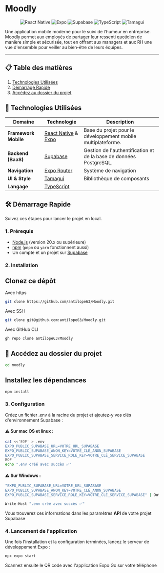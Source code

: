 # Moodly

<p align="center">
  <img src="https://img.shields.io/badge/React_Native-20232A?style=for-the-badge&logo=react&logoColor=61DAFB" alt="React Native">
  <img src="https://img.shields.io/badge/Expo-000020?style=for-the-badge&logo=expo&logoColor=white" alt="Expo">
  <img src="https://img.shields.io/badge/Supabase-3ECF8E?style=for-the-badge&logo=supabase&logoColor=white" alt="Supabase">
  <img src="https://img.shields.io/badge/TypeScript-3178C6?style=for-the-badge&logo=typescript&logoColor=white" alt="TypeScript">
  <img src="https://img.shields.io/badge/Tamagui-000?style=for-the-badge&logo=tamagui&logoColor=white" alt="Tamagui">
</p>

Une application mobile moderne pour le suivi de l'humeur en entreprise. Moodly permet aux employés de partager leur ressenti quotidien de manière simple et sécurisée, tout en offrant aux managers et aux RH une vue d'ensemble pour veiller au bien-être de leurs équipes.

---

## 📋 Table des matières

1.  [Technologies Utilisées](#-Technologies-Utilisées)
2.  [Démarrage Rapide](#️-démarrage-rapide)
3.  [Accédez au dossier du projet](#-Accédez-au-dossier-du-projet)

## 🚀 Technologies Utilisées

| Domaine              | Technologie                                                          | Description                                                        |
| -------------------- | -------------------------------------------------------------------- | ------------------------------------------------------------------ |
| **Framework Mobile** | [React Native](https://reactnative.dev/) & [Expo](https://expo.dev/) | Base du projet pour le développement mobile multiplateforme.       |
| **Backend (BaaS)**   | [Supabase](https://supabase.com/)                                    | Gestion de l'authentification et de la base de données PostgreSQL. |
| **Navigation**       | [Expo Router](https://docs.expo.dev/router/introduction/)            | Système de navigation                                              |
| **UI & Style**       | [Tamagui](https://tamagui.dev/)                                      | Bibliothèque de composants                                         |
| **Langage**          | [TypeScript](https://www.typescriptlang.org/)                        |

## 🛠️ Démarrage Rapide

Suivez ces étapes pour lancer le projet en local.

### 1. Prérequis

- [Node.js](https://nodejs.org/) (version 20.x ou supérieure)
- [npm](https://www.npmjs.com/) (`pnpm` ou `yarn` fonctionnent aussi)
- Un compte et un projet sur [Supabase](https://supabase.com/)

### 2. Installation

## Clonez ce dépôt

Avec https

```bash
git clone https://github.com/antilope63/Moodly.git
```

Avec SSH

```bash
git clone git@github.com:antilope63/Moodly.git
```

Avec GitHub CLI

```bash
gh repo clone antilope63/Moodly
```

## 📁 Accédez au dossier du projet

```bash
cd moodly
```

## Installez les dépendances

```bash
npm install
```

### 3. Configuration

Créez un fichier .env à la racine du projet et ajoutez-y vos clés d'environnement Supabase :

#### ⚠️ Sur mac OS et linux :

```bash
cat <<'EOF' > .env
EXPO_PUBLIC_SUPABASE_URL=VOTRE_URL_SUPABASE
EXPO_PUBLIC_SUPABASE_ANON_KEY=VOTRE_CLÉ_ANON_SUPABASE
EXPO_PUBLIC_SUPABASE_SERVICE_ROLE_KEY=VOTRE_CLÉ_SERVICE_SUPABASE
EOF
echo ".env créé avec succès ✅"
```

#### ⚠️ Sur Windows :

```bash
"EXPO_PUBLIC_SUPABASE_URL=VOTRE_URL_SUPABASE
EXPO_PUBLIC_SUPABASE_ANON_KEY=VOTRE_CLÉ_ANON_SUPABASE
EXPO_PUBLIC_SUPABASE_SERVICE_ROLE_KEY=VOTRE_CLÉ_SERVICE_SUPABASE" | Out-File -Encoding utf8 .env

Write-Host ".env créé avec succès ✅"
```

Vous trouverez ces informations dans les paramètres **API** de votre projet Supabase

### 4. Lancement de l'application

Une fois l'installation et la configuration terminées, lancez le serveur de développement Expo :

```bash
npx expo start
```

Scannez ensuite le QR code avec l'application Expo Go sur votre téléphone
